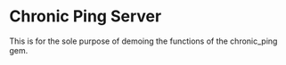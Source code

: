 Chronic Ping Server
===

This is for the sole purpose of demoing the functions of the chronic_ping gem.